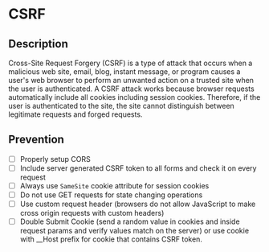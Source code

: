 # CSRF

## Description
Cross-Site Request Forgery (CSRF) is a type of attack that occurs when a malicious web site, email, blog, instant message, or program causes a user's web 
browser to perform an unwanted action on a trusted site when the user is authenticated. A CSRF attack works because browser requests automatically include 
all cookies including session cookies. Therefore, if the user is authenticated to the site, the site cannot distinguish between legitimate requests and forged requests.

## Prevention
- [ ] Properly setup CORS
- [ ] Include server generated CSRF token to all forms and check it on every request
- [ ] Always use `SameSite` cookie attribute for session cookies
- [ ] Do not use GET requests for state changing operations
- [ ] Use custom request header (browsers do not allow JavaScript to make cross origin requests with custom headers) 
- [ ] Double Submit Cookie (send a random value in cookies and inside request params and verify values match on the server) or use cookie with \__Host prefix for cookie that contains CSRF token. 
